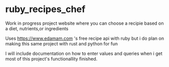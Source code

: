 # ruby_recipes_chef

Work in progress project website where you can choose a recipie based on a diet, nutrients,or ingredients

Uses https://www.edamam.com 's free recipe api with ruby but i do plan on making this same project with rust and python for fun

I will include documentation on how to enter values and queries when i get most of this project's functionallity finished.
